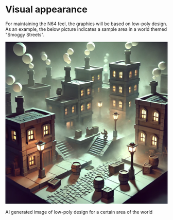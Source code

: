 # Visual appearance

For maintaining the N64 feel, the graphics will be based on low-poly design. As an example, the below picture indicates a sample area in a world themed "Smoggy Streets".

![low-poly-world](./../assets/low-poly-world.webp)

AI generated image of low-poly design for a certain area of the world
